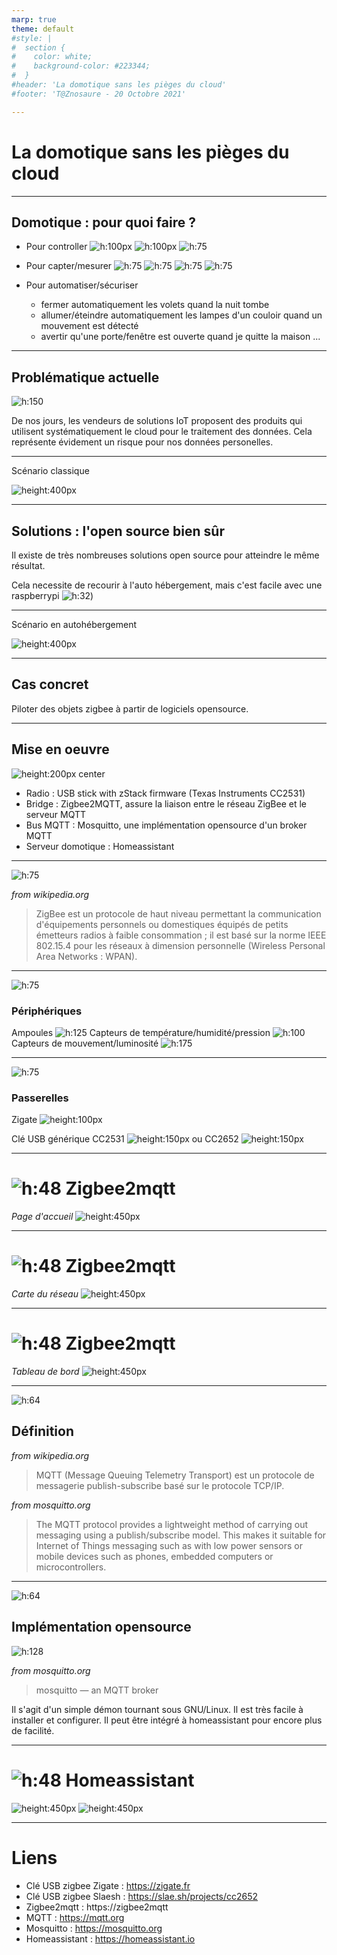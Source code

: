 ```yaml
---
marp: true
theme: default
#style: |
#  section {
#    color: white;
#    background-color: #223344;
#  }
#header: 'La domotique sans les pièges du cloud'
#footer: 'T@Znosaure - 20 Octobre 2021'

---
```


# <!-- fit --> La domotique sans les pièges du cloud

---

## Domotique : pour quoi faire ?

* Pour controller ![h:100px](images/devices/philips-hue-bulb.jpg) ![h:100px](images/devices/philips-hue-plug.jpg) ![h:75](images/devices/xiaomi-smart-plug.jpg) 

* Pour capter/mesurer ![h:75](images/devices/aqara-temperature-sensor.jpg) ![h:75](images/devices/aqara-motion-sensor.jpg) ![h:75](images/devices/sonoff-temperature-sensor.jpg) ![h:75](images/devices/sonoff-motion-sensor.jpg)

* Pour automatiser/sécuriser
  - fermer automatiquement les volets quand la nuit tombe
  - allumer/éteindre automatiquement les lampes d'un couloir quand un mouvement est détecté
  - avertir qu'une porte/fenêtre est ouverte quand je quitte la maison ...

---

## Problématique actuelle

![h:150](images/piege.jpg)

De nos jours, les vendeurs de solutions IoT proposent des produits qui utilisent systématiquement le cloud pour le traitement des données.
Cela représente évidement un risque pour nos données personelles.

---
Scénario classique

![height:400px](images/iot-cloud.drawio.svg)

---

## Solutions : l'open source bien sûr

Il existe de très nombreuses solutions open source pour atteindre le même résultat.

Cela necessite de recourir à l'auto hébergement,
mais c'est facile avec une raspberrypi ![h:32](images/logos/rpi.svg))

---

Scénario en autohébergement

![height:400px](images/iot-selfhosted.drawio.svg)

---

## Cas concret

Piloter des objets zigbee à partir de logiciels opensource.

--- 

## Mise en oeuvre

![height:200px center](images/solution-auto-hebergee.drawio.svg)

* Radio : USB stick with zStack firmware (Texas Instruments CC2531)
* Bridge : Zigbee2MQTT, assure la liaison entre le réseau ZigBee et le serveur MQTT
* Bus MQTT : Mosquitto, une implémentation opensource d'un broker MQTT
* Serveur domotique : Homeassistant

---

![h:75](images/logos/zigbee.png)

_from wikipedia.org_
>ZigBee est un protocole de haut niveau permettant la communication d'équipements personnels ou domestiques équipés de petits émetteurs radios à faible consommation ; il est basé sur la norme IEEE 802.15.4 pour les réseaux à dimension personnelle (Wireless Personal Area Networks : WPAN).

---

![h:75](images/logos/zigbee.png)

### Périphériques

Ampoules ![h:125](images/devices/xiaomi-aqara-bulb.jpg)
Capteurs de température/humidité/pression ![h:100](images/devices/aqara-temperature-sensor.jpg)
Capteurs de mouvement/luminosité ![h:175](images/devices/xiaomi-aqara-motion-sensor.jpg)

---

![h:75](images/logos/zigbee.png)

### Passerelles

Zigate ![height:100px](images/gateways/zigate.jpg)

Clé USB générique CC2531 ![height:150px](images/gateways/cc2531.jpg) ou CC2652 ![height:150px](images/gateways/cc2652.jpg)

---

# ![h:48](images/logos/zigbee2mqtt.svg) Zigbee2mqtt

_Page d'accueil_
![height:450px](images/screenshots/zigbee2mqtt-home.png)

---

# ![h:48](images/logos/zigbee2mqtt.svg) Zigbee2mqtt

_Carte du réseau_
![height:450px](images/screenshots/zigbee2mqtt-networkmap.png)

---

# ![h:48](images/logos/zigbee2mqtt.svg) Zigbee2mqtt

_Tableau de bord_
![height:450px](images/screenshots/zigbee2mqtt-dashboard.png)

---

![h:64](images/logos/mqtt.svg)
## Définition

_from wikipedia.org_
>MQTT (Message Queuing Telemetry Transport) est un protocole de messagerie publish-subscribe basé sur le protocole TCP/IP.

_from mosquitto.org_
>The MQTT protocol provides a lightweight method of carrying out messaging using a publish/subscribe model. This makes it suitable for Internet of Things messaging such as with low power sensors or mobile devices such as phones, embedded computers or microcontrollers.

---

![h:64](images/logos/mqtt.svg)

## Implémentation opensource
![h:128](images/logos/mosquitto.png)

_from mosquitto.org_
>mosquitto — an MQTT broker

Il s'agit d'un simple démon tournant sous GNU/Linux.
Il est très facile à installer et configurer.
Il peut être intégré à homeassistant pour encore plus de facilité.

---

# ![h:48](images/logos/homeassistant.svg) Homeassistant

![height:450px](images/screenshots/homeassistant-demo.png) ![height:450px](images/screenshots/homeassistant-mobile.jpg)

---

# Liens

* Clé USB zigbee Zigate : https://zigate.fr
* Clé USB zigbee Slaesh : https://slae.sh/projects/cc2652
* Zigbee2mqtt : https://zigbee2mqtt
* MQTT : https://mqtt.org
* Mosquitto : https://mosquitto.org
* Homeassistant : https://homeassistant.io